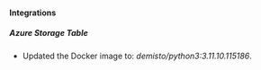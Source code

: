 
#### Integrations

##### Azure Storage Table
- Updated the Docker image to: *demisto/python3:3.11.10.115186*.


